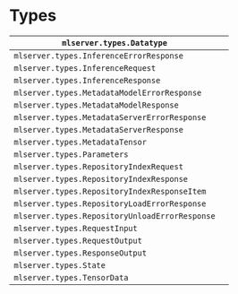 # Types

| `mlserver.types.Datatype`                      |    |
|------------------------------------------------|----|
| `mlserver.types.InferenceErrorResponse`        |    |
| `mlserver.types.InferenceRequest`              |    |
| `mlserver.types.InferenceResponse`             |    |
| `mlserver.types.MetadataModelErrorResponse`    |    |
| `mlserver.types.MetadataModelResponse`         |    |
| `mlserver.types.MetadataServerErrorResponse`   |    |
| `mlserver.types.MetadataServerResponse`        |    |
| `mlserver.types.MetadataTensor`                |    |
| `mlserver.types.Parameters`                    |    |
| `mlserver.types.RepositoryIndexRequest`        |    |
| `mlserver.types.RepositoryIndexResponse`       |    |
| `mlserver.types.RepositoryIndexResponseItem`   |    |
| `mlserver.types.RepositoryLoadErrorResponse`   |    |
| `mlserver.types.RepositoryUnloadErrorResponse` |    |
| `mlserver.types.RequestInput`                  |    |
| `mlserver.types.RequestOutput`                 |    |
| `mlserver.types.ResponseOutput`                |    |
| `mlserver.types.State`                         |    |
| `mlserver.types.TensorData`                    |    |

